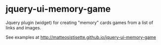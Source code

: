 jquery-ui-memory-game
=====================

Jquery plugin (widget) for creating "memory" cards games from a list of links and images.

See examples at http://matteosistisette.github.io/jquery-ui-memory-game
